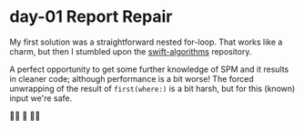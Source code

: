 # day-01 Report Repair 

My first solution was a straightforward nested for-loop. That works like a 
charm, but then I stumbled upon the [swift-algorithms](https://github.com/apple/swift-algorithms)
repository. 

A perfect opportunity to get some further knowledge of SPM and it results in 
cleaner code; although performance is a bit worse! The forced unwrapping of the
result of `first(where:)` is a bit harsh, but for this (known) input we're safe.

👩‍🔧 🎉 👨‍🔧
